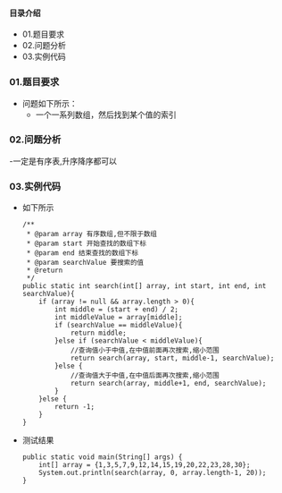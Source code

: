 #### 目录介绍
- 01.题目要求
- 02.问题分析
- 03.实例代码




### 01.题目要求
- 问题如下所示：
    - 一个一系列数组，然后找到某个值的索引




### 02.问题分析
-一定是有序表,升序降序都可以


### 03.实例代码
- 如下所示
    ```
    /**
     * @param array 有序数组,但不限于数组
     * @param start 开始查找的数组下标
     * @param end 结束查找的数组下标
     * @param searchValue 要搜索的值
     * @return
     */
    public static int search(int[] array, int start, int end, int searchValue){
        if (array != null && array.length > 0){
            int middle = (start + end) / 2;
            int middleValue = array[middle];
            if (searchValue == middleValue){
                return middle;
            }else if (searchValue < middleValue){
                //查询值小于中值,在中值前面再次搜索,缩小范围
                return search(array, start, middle-1, searchValue);
            }else {
                //查询值大于中值,在中值后面再次搜索,缩小范围
                return search(array, middle+1, end, searchValue);
            }
        }else {
            return -1;
        }
    }
    ```
- 测试结果
    ```
    public static void main(String[] args) {
        int[] array = {1,3,5,7,9,12,14,15,19,20,22,23,28,30};
        System.out.println(search(array, 0, array.length-1, 20));
    }
    ```


